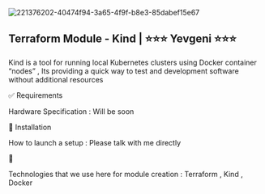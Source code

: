 
![221376202-40474f94-3a65-4f9f-b8e3-85dabef15e67](https://github.com/user-attachments/assets/24bcbfd4-a2bb-4951-a75c-8887f5c2f37c)
 

## Terraform Module - Kind | ⭐⭐⭐ Yevgeni ⭐⭐⭐
Kind is a tool for running local Kubernetes clusters using Docker container “nodes” , Its providing a quick way to test and development software without additional resources


✅ Requirements

Hardware Specification : Will be soon 

🎯 Installation

How to launch a setup : Please talk with me directly 

🚀 

Technologies that we use here for module creation : Terraform , Kind , Docker 
## 
```
```
